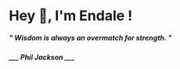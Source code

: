 <h1 title="head"> Hey 👋, I'm Endale !</h1>

**<h5><i>" Wisdom is always an overmatch for strength. "</i></h5>**

*<b>___ Phil Jackson ___</b>*
